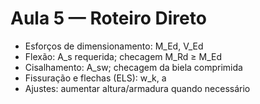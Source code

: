 # Aula 5 — Roteiro Direto

- Esforços de dimensionamento: M_Ed, V_Ed
- Flexão: A_s requerida; checagem M_Rd ≥ M_Ed
- Cisalhamento: A_sw; checagem da biela comprimida
- Fissuração e flechas (ELS): w_k, a
- Ajustes: aumentar altura/armadura quando necessário
